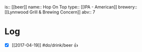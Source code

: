 is:: [[beer]]
name:: Hop On Top
type:: [[IPA - American]]
brewery:: [[Lynnwood Grill & Brewing Concern]]
abv:: 7

# Log
- [x] [[2017-04-19]] #do/drink/beer 👍
